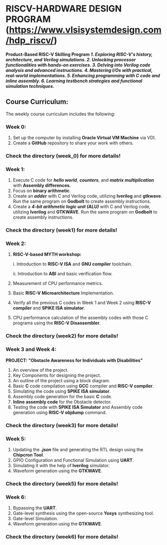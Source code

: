 # RISCV-HARDWARE DESIGN PROGRAM (https://www.vlsisystemdesign.com/hdp_riscv/) #
**Product-Based RISC-V Skilling Program**
***1. Exploring RISC-V's history, architecture, and Verilog simulations.
2. Unlocking processor functionalities with hands-on exercises.
3. Delving into Verilog code analysis and advanced instructions.
4. Mastering I/Os with practical, real-world implementations.
5. Enhancing programming with C code and inline assembly.
6. Learning testbench strategies and functional simulation techniques.***

## Course Curriculum: ##

The weekly course curriculum includes the following:

### Week 0: ### 
1. Set up the computer by installing **Oracle Virtual VM Machine** via VDI.
2. Create a **GitHub** repository to share your work with others.

### Check the directory (week_0) for more details! ###

### Week 1: ###
1. Execute C code for ***hello world***, ***counters***, and ***matrix multiplication*** with **Assembly differences**.
2. Focus on **binary arithmetic**.
3. Create an ***adder*** with C and Verilog code, utilizing **Iverilog** and **gtkwave**. Run the same program on **Godbolt** to create assembly instructions.
4. Create a ***4-bit arithmetic logic unit (ALU)*** with C and Verilog code, utilizing **Iverilog** and **GTKWAVE**. Run the same program on **Godbolt** to create assembly instructions.

### Check the directory (week1) for more details! ###

### Week 2: ###
1. **RISC-V-based MYTH workshop:**
   
    i. Introduction to **RISC-V ISA** and **GNU compiler** toolchain.
   
    ii. Introduction to **ABI** and basic verification flow.
   
3. Measurement of CPU performance metrics.
4. Basic **RISC-V Microarchitecture** Implementation.
5. Verify all the previous C codes in Week 1 and Week 2 using **RISC-V compiler** and **SPIKE ISA simulator**.
6. CPU performance calculation of the assembly codes with those C programs using the **RISC-V Disassembler**.

### Check the directory (week2) for more details!  ###

### Week 3 and Week 4: ###
**PROJECT: "Obstacle Awareness for Individuals with Disabilities"**
1. An overview of the project.
2. Key Components for designing the project.
3. An outline of the project using a block diagram.
4. Basic **C** code compilation using **GCC** compiler and **RISC-V compiler**.
5. Simulating the code using **SPIKE ISA simulator**.
6. Assembly code generation for the basic **C** code.
7. **Inline assembly code** for the Obstacle detector.
8. Testing the code with **SPIKE ISA Simulator** and Assembly code generation using **RISC-V objdump** command.

### Check the directory (week3) for more details! ###

### Week 5: ###
   1. Updating the ***.json*** file and generating the RTL design using the **Chipcron Tool**.
   2. GPIO Configuration and Functional Simulation using **UART**.
   3. Simulating it with the help of **Iverilog** simulator.
   4. Waveform generation using the **GTKWAVE**.

### Check the directory (week5) for more details! ###

### Week 6: ###
   1. Bypassing the **UART**.
   2. Gate-level synthesis using the open-source **Yosys** synthesizing tool.
   3. Gate-level Simulation.
   4. Waveform generation using the **GTKWAVE**.

### Check the directory (week6) for more details! ###
